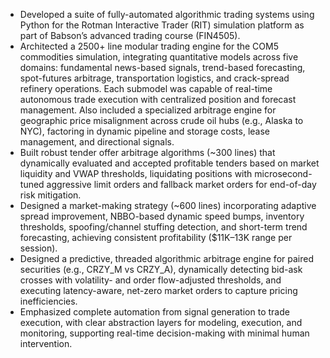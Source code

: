 - Developed a suite of fully-automated algorithmic trading systems using Python for the Rotman Interactive Trader (RIT) simulation platform as part of Babson’s advanced trading course (FIN4505).
- Architected a 2500+ line modular trading engine for the COM5 commodities simulation, integrating quantitative models across five domains: fundamental news-based signals, trend-based forecasting, spot-futures arbitrage, transportation logistics, and crack-spread refinery operations. Each submodel was capable of real-time autonomous trade execution with centralized position and forecast management. Also included a specialized arbitrage engine for geographic price misalignment across crude oil hubs (e.g., Alaska to NYC), factoring in dynamic pipeline and storage costs, lease management, and directional signals.
- Built robust tender offer arbitrage algorithms (~300 lines) that dynamically evaluated and accepted profitable tenders based on market liquidity and VWAP thresholds, liquidating positions with microsecond-tuned aggressive limit orders and fallback market orders for end-of-day risk mitigation.
- Designed a market-making strategy (~600 lines) incorporating adaptive spread improvement, NBBO-based dynamic speed bumps, inventory thresholds, spoofing/channel stuffing detection, and short-term trend forecasting, achieving consistent profitability ($11K–13K range per session).
- Designed a predictive, threaded algorithmic arbitrage engine for paired securities (e.g., CRZY_M vs CRZY_A), dynamically detecting bid-ask crosses with volatility- and order flow-adjusted thresholds, and executing latency-aware, net-zero market orders to capture pricing inefficiencies.
- Emphasized complete automation from signal generation to trade execution, with clear abstraction layers for modeling, execution, and monitoring, supporting real-time decision-making with minimal human intervention.
